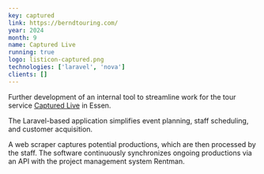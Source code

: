 ```yaml
---
key: captured
link: https://berndtouring.com/
year: 2024
month: 9
name: Captured Live 
running: true
logo: listicon-captured.png
technologies: ['laravel', 'nova']
clients: []
---
```


Further development of an internal tool to streamline work for the tour service [Captured Live](https://berndtouring.com/) in Essen.

The Laravel-based application simplifies event planning, staff scheduling, and customer acquisition.

A web scraper captures potential productions, which are then processed by the staff. The software continuously synchronizes ongoing productions via an API with the project management system Rentman.